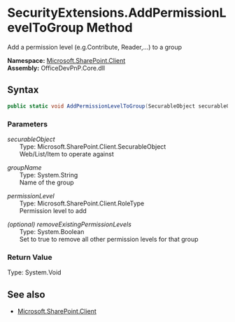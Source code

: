 # SecurityExtensions.AddPermissionLevelToGroup Method  
Add a permission level (e.g.Contribute, Reader,...) to a group  

**Namespace:** [Microsoft.SharePoint.Client](Microsoft.SharePoint.Client.md)  
**Assembly:** OfficeDevPnP.Core.dll  
## Syntax
```C#
public static void AddPermissionLevelToGroup(SecurableObject securableObject, String groupName, RoleType permissionLevel, Boolean removeExistingPermissionLevels)
```
### Parameters
*securableObject*  
&emsp;&emsp;Type: Microsoft.SharePoint.Client.SecurableObject  
&emsp;&emsp;Web/List/Item to operate against  
  
*groupName*  
&emsp;&emsp;Type: System.String  
&emsp;&emsp;Name of the group  
  
*permissionLevel*  
&emsp;&emsp;Type: Microsoft.SharePoint.Client.RoleType  
&emsp;&emsp;Permission level to add  
  
*(optional) removeExistingPermissionLevels*  
&emsp;&emsp;Type: System.Boolean  
&emsp;&emsp;Set to true to remove all other permission levels for that group  
  
### Return Value
Type: System.Void  

## See also
- [Microsoft.SharePoint.Client](Microsoft.SharePoint.Client.md)
